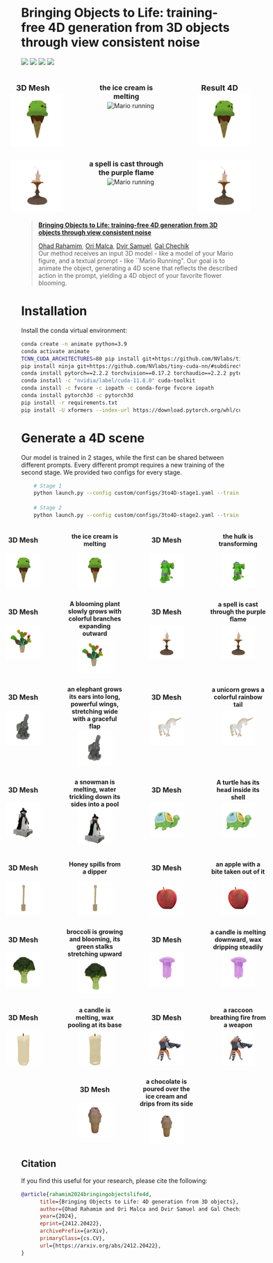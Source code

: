 # Bringing Objects to Life: training-free 4D generation from 3D objects through view consistent noise
<a href="https://three24d.github.io/three24d/"><img src="https://img.shields.io/badge/🌐%20Project-Website-blue"></a>
<a href="https://arxiv.org/abs/2412.20422"><img src="https://img.shields.io/badge/arXiv-2412.20422-b31b1b.svg?logo=arXiv"></a>
<a href="https://huggingface.co/papers/2412.20422"><img src="https://img.shields.io/badge/🤗-Hugging%20Face-orange.svg"></a>
<a href="https://www.apache.org/licenses/LICENSE-2.0.txt"><img src="https://img.shields.io/badge/License-Apache-yellow"></a>
<!-- Official implementation. -->
<br>
<div style="display: flex; justify-content: center; flex-wrap: nowrap; gap: 5px; margin-bottom: 15px;">
    <div style="text-align: center; margin: 5px; min-width: 200px;">
        <h3 style="font-size: 18px; margin: 3px 0; width: 180px; white-space: normal;">3D Mesh</h3>
        <img src="gifs/icecream-melt-static.gif" alt="icecream static" style="max-width: 120px; height: auto;">
    </div>
    <div style="text-align: center; margin: 5px; min-width: 200px;">
        <h3 style="font-size: 16px; margin: 3px 0; width: 180px; white-space: normal;">the ice cream is melting</h3>
        <img src="gifs/arrow.gif" alt="Mario running" style="max-width: 120px; height: auto;">
    </div>
    <div style="text-align: center; margin: 5px; min-width: 200px;">
        <h3 style="font-size: 18px; margin: 3px 0; width: 180px; white-space: normal;">Result 4D</h3>
        <img src="gifs/icecream-melt.gif" alt="icecream melt" style="max-width: 120px; height: auto;">
    </div>
</div>

<div style="display: flex; justify-content: center; flex-wrap: nowrap; gap: 5px;">
    <div style="text-align: center; margin: 5px; min-width: 200px;">
        <h3 style="font-size: 18px; margin: 3px 0; width: 180px; white-space: normal;"></h3>
        <img src="gifs/candle_spell_2-static.gif" alt="candle static" style="max-width: 120px; height: auto;">
    </div>
    <div style="text-align: center; margin: 5px; min-width: 200px;">
        <h3 style="font-size: 16px; margin: 3px 0; width: 180px; white-space: normal;">a spell is cast through the purple flame</h3>
        <img src="gifs/arrow.gif" alt="Mario running" style="max-width: 120px; height: auto;">
    </div>
    <div style="text-align: center; margin: 5px; min-width: 200px;">
        <h3 style="font-size: 18px; margin: 3px 0; width: 180px; white-space: normal;"></h3>
        <img src="gifs/candle_spell_2.gif" alt="candle spell" style="max-width: 120px; height: auto;">
    </div>
</div>

> <a href="https://three24d.github.io/three24d/">**Bringing Objects to Life: training-free 4D generation from 3D objects through view consistent noise**</a>
>
> <a href="https://ohadrahamim.github.io/">Ohad Rahamim</a>,
> <a href="https://github.com/Orimalca">Ori Malca</a>,
> <a href="https://chechiklab.biu.ac.il/~dvirsamuel/">Dvir Samuel</a>,
> <a href="https://chechiklab.biu.ac.il/~gal/">Gal Chechik</a>
> <br>
> Our method receives an input 3D model - like a model of your Mario figure, and a textual prompt - like ``Mario Running". Our goal is to animate the object, generating a 4D scene that reflects the described action in the prompt, yielding a 4D object of your favorite flower blooming. 
</p>

# Installation
Install the conda virtual environment:
```bash
conda create -n animate python=3.9
conda activate animate
TCNN_CUDA_ARCHITECTURES=80 pip install git+https://github.com/NVlabs/tiny-cuda-nn/#subdirectory=bindings/torch # for A100
pip install ninja git+https://github.com/NVlabs/tiny-cuda-nn/#subdirectory=bindings/torch
conda install pytorch==2.2.2 torchvision==0.17.2 torchaudio==2.2.2 pytorch-cuda=11.8 -c pytorch -c nvidia
conda install -c "nvidia/label/cuda-11.8.0" cuda-toolkit
conda install -c fvcore -c iopath -c conda-forge fvcore iopath
conda install pytorch3d -c pytorch3d
pip install -r requirements.txt
pip install -U xformers --index-url https://download.pytorch.org/whl/cu118
```

# Generate a 4D scene
Our model is trained in 2 stages, while the first can be shared between different prompts.
Every different prompt requires a new training of the second stage.
We provided two configs for every stage.

```sh
    # Stage 1
    python launch.py --config custom/configs/3to4D-stage1.yaml --train --gpu 1 exp_root_dir=outputs seed=0 data.image.object_path=\path\to\your\mesh.obj system.prompt_processor.prompt="your desiered action"
    
    # Stage 2
    python launch.py --config custom/configs/3to4D-stage2.yaml --train --gpu 1 exp_root_dir=outputs seed=0 data.image.object_path=\path\to\your\mesh.obj system.prompt_processor.obj_token_clip_idx=\the\word\location\in\the\prompt system.prompt_processor.prompt="your desiered action"
```

<div style="display: flex; justify-content: center; flex-wrap: nowrap; gap: 5px; margin-bottom: 15px;">
    <div style="text-align: center; margin: 5px; min-width: 150px; display: flex; flex-direction: column; align-items: center;">
        <div style="min-height: 60px; display: flex; align-items: center; justify-content: center;">
            <h3 style="font-size: 16px; margin: 3px 0; width: 130px; white-space: normal;">3D Mesh</h3>
        </div>
        <img src="gifs/icecream-melt-static.gif" alt="icecream static" style="max-width: 80px; height: auto;">
    </div>
    <div style="text-align: center; margin: 5px; min-width: 150px; display: flex; flex-direction: column; align-items: center;">
        <div style="min-height: 60px; display: flex; align-items: center; justify-content: center;">
            <h3 style="font-size: 14px; margin: 3px 0; width: 130px; white-space: normal;">the ice cream is melting</h3>
        </div>
        <img src="gifs/icecream-melt.gif" alt="icecream melt" style="max-width: 80px; height: auto;">
    </div>
    <div style="text-align: center; margin: 5px; min-width: 150px; display: flex; flex-direction: column; align-items: center;">
        <div style="min-height: 60px; display: flex; align-items: center; justify-content: center;">
            <h3 style="font-size: 16px; margin: 3px 0; width: 130px; white-space: normal;">3D Mesh</h3>
        </div>
        <img src="gifs/hulk-transform-static.gif" alt="Hulk static" style="max-width: 80px; height: auto;">
    </div>
    <div style="text-align: center; margin: 5px; min-width: 150px; display: flex; flex-direction: column; align-items: center;">
        <div style="min-height: 60px; display: flex; align-items: center; justify-content: center;">
            <h3 style="font-size: 14px; margin: 3px 0; width: 130px; white-space: normal;">the hulk is transforming</h3>
        </div>
        <img src="gifs/hulk-transform.gif" alt="Hulk transforming" style="max-width: 80px; height: auto;">
    </div>
</div>

<div style="display: flex; justify-content: center; flex-wrap: nowrap; gap: 5px; margin-bottom: 15px;">
    <div style="text-align: center; margin: 5px; min-width: 150px; display: flex; flex-direction: column; align-items: center;">
        <div style="min-height: 60px; display: flex; align-items: center; justify-content: center;">
            <h3 style="font-size: 16px; margin: 3px 0; width: 130px; white-space: normal;">3D Mesh</h3>
        </div>
        <img src="gifs/plant-bloom-static.gif" alt="Plant static" style="max-width: 80px; height: auto;">
    </div>
    <div style="text-align: center; margin: 5px; min-width: 150px; display: flex; flex-direction: column; align-items: center;">
        <div style="min-height: 60px; display: flex; align-items: center; justify-content: center;">
            <h3 style="font-size: 14px; margin: 3px 0; width: 130px; white-space: normal;">A blooming plant slowly grows with colorful branches expanding outward</h3>
        </div>
        <img src="gifs/plant-bloom.gif" alt="Plant blooming" style="max-width: 80px; height: auto;">
    </div>
    <div style="text-align: center; margin: 5px; min-width: 150px; display: flex; flex-direction: column; align-items: center;">
        <div style="min-height: 60px; display: flex; align-items: center; justify-content: center;">
            <h3 style="font-size: 16px; margin: 3px 0; width: 130px; white-space: normal;">3D Mesh</h3>
        </div>
        <img src="gifs/candle_spell_2-static.gif" alt="candle static" style="max-width: 80px; height: auto;">
    </div>
    <div style="text-align: center; margin: 5px; min-width: 150px; display: flex; flex-direction: column; align-items: center;">
        <div style="min-height: 60px; display: flex; align-items: center; justify-content: center;">
            <h3 style="font-size: 14px; margin: 3px 0; width: 130px; white-space: normal;">a spell is cast through the purple flame</h3>
        </div>
        <img src="gifs/candle_spell_2.gif" alt="candle spell" style="max-width: 80px; height: auto;">
    </div>
</div>

<div style="display: flex; justify-content: center; flex-wrap: nowrap; gap: 5px; margin-bottom: 15px;">
    <div style="text-align: center; margin: 5px; min-width: 150px; display: flex; flex-direction: column; align-items: center;">
        <div style="min-height: 60px; display: flex; align-items: center; justify-content: center;">
            <h3 style="font-size: 16px; margin: 3px 0; width: 130px; white-space: normal;">3D Mesh</h3>
        </div>
        <img src="gifs/elephant-wings-static.gif" alt="Elephant wings static" style="max-width: 80px; height: auto;">
    </div>
    <div style="text-align: center; margin: 5px; min-width: 150px; display: flex; flex-direction: column; align-items: center;">
        <div style="min-height: 60px; display: flex; align-items: center; justify-content: center;">
            <h3 style="font-size: 14px; margin: 3px 0; width: 130px; white-space: normal;">an elephant grows its ears into long, powerful wings, stretching wide with a graceful flap</h3>
        </div>
        <img src="gifs/elephant-wings.gif" alt="Elephant wings flap" style="max-width: 80px; height: auto;">
    </div>
    <div style="text-align: center; margin: 5px; min-width: 150px; display: flex; flex-direction: column; align-items: center;">
        <div style="min-height: 60px; display: flex; align-items: center; justify-content: center;">
            <h3 style="font-size: 16px; margin: 3px 0; width: 130px; white-space: normal;">3D Mesh</h3>
        </div>
        <img src="gifs/unicorn-rainbow-static.gif" alt="Unicorn rainbow static" style="max-width: 80px; height: auto;">
    </div>
    <div style="text-align: center; margin: 5px; min-width: 150px; display: flex; flex-direction: column; align-items: center;">
        <div style="min-height: 60px; display: flex; align-items: center; justify-content: center;">
            <h3 style="font-size: 14px; margin: 3px 0; width: 130px; white-space: normal;">a unicorn grows a colorful rainbow tail</h3>
        </div>
        <img src="gifs/unicorn-rainbow.gif" alt="Unicorn rainbow tail" style="max-width: 80px; height: auto;">
    </div>
</div>

<div style="display: flex; justify-content: center; flex-wrap: nowrap; gap: 5px; margin-bottom: 15px;">
    <div style="text-align: center; margin: 5px; min-width: 150px; display: flex; flex-direction: column; align-items: center;">
        <div style="min-height: 60px; display: flex; align-items: center; justify-content: center;">
            <h3 style="font-size: 16px; margin: 3px 0; width: 130px; white-space: normal;">3D Mesh</h3>
        </div>
        <img src="gifs/snowman-melt-static.gif" alt="Snowman static" style="max-width: 80px; height: auto;">
    </div>
    <div style="text-align: center; margin: 5px; min-width: 150px; display: flex; flex-direction: column; align-items: center;">
        <div style="min-height: 60px; display: flex; align-items: center; justify-content: center;">
            <h3 style="font-size: 14px; margin: 3px 0; width: 130px; white-space: normal;">a snowman is melting, water trickling down its sides into a pool</h3>
        </div>
        <img src="gifs/snowman-melt.gif" alt="Snowman melting" style="max-width: 80px; height: auto;">
    </div>
    <div style="text-align: center; margin: 5px; min-width: 150px; display: flex; flex-direction: column; align-items: center;">
        <div style="min-height: 60px; display: flex; align-items: center; justify-content: center;">
            <h3 style="font-size: 16px; margin: 3px 0; width: 130px; white-space: normal;">3D Mesh</h3>
        </div>
        <img src="gifs/turtle-head-static.gif" alt="Turtle static" style="max-width: 80px; height: auto;">
    </div>
    <div style="text-align: center; margin: 5px; min-width: 150px; display: flex; flex-direction: column; align-items: center;">
        <div style="min-height: 60px; display: flex; align-items: center; justify-content: center;">
            <h3 style="font-size: 14px; margin: 3px 0; width: 130px; white-space: normal;">A turtle has its head inside its shell</h3>
        </div>
        <img src="gifs/turtle-head.gif" alt="Turtle head inside" style="max-width: 80px; height: auto;">
    </div>
</div>

<div style="display: flex; justify-content: center; flex-wrap: nowrap; gap: 5px; margin-bottom: 15px;">
    <div style="text-align: center; margin: 5px; min-width: 150px; display: flex; flex-direction: column; align-items: center;">
        <div style="min-height: 60px; display: flex; align-items: center; justify-content: center;">
            <h3 style="font-size: 16px; margin: 3px 0; width: 130px; white-space: normal;">3D Mesh</h3>
        </div>
        <img src="gifs/honey-dipper-static.gif" alt="Honey dipper static" style="max-width: 80px; height: auto;">
    </div>
    <div style="text-align: center; margin: 5px; min-width: 150px; display: flex; flex-direction: column; align-items: center;">
        <div style="min-height: 60px; display: flex; align-items: center; justify-content: center;">
            <h3 style="font-size: 14px; margin: 3px 0; width: 130px; white-space: normal;">Honey spills from a dipper</h3>
        </div>
        <img src="gifs/honey-dipper.gif" alt="Honey spilling" style="max-width: 80px; height: auto;">
    </div>
    <div style="text-align: center; margin: 5px; min-width: 150px; display: flex; flex-direction: column; align-items: center;">
        <div style="min-height: 60px; display: flex; align-items: center; justify-content: center;">
            <h3 style="font-size: 16px; margin: 3px 0; width: 130px; white-space: normal;">3D Mesh</h3>
        </div>
        <img src="gifs/apple-bite-static.gif" alt="Apple static" style="max-width: 80px; height: auto;">
    </div>
    <div style="text-align: center; margin: 5px; min-width: 150px; display: flex; flex-direction: column; align-items: center;">
        <div style="min-height: 60px; display: flex; align-items: center; justify-content: center;">
            <h3 style="font-size: 14px; margin: 3px 0; width: 130px; white-space: normal;">an apple with a bite taken out of it</h3>
        </div>
        <img src="gifs/apple-bite.gif" alt="Apple bite" style="max-width: 80px; height: auto;">
    </div>
</div>

<div style="display: flex; justify-content: center; flex-wrap: nowrap; gap: 5px; margin-bottom: 15px;">
    <div style="text-align: center; margin: 5px; min-width: 150px; display: flex; flex-direction: column; align-items: center;">
        <div style="min-height: 60px; display: flex; align-items: center; justify-content: center;">
            <h3 style="font-size: 16px; margin: 3px 0; width: 130px; white-space: normal;">3D Mesh</h3>
        </div>
        <img src="gifs/broccoli-grow-static.gif" alt="Broccoli static" style="max-width: 80px; height: auto;">
    </div>
    <div style="text-align: center; margin: 5px; min-width: 150px; display: flex; flex-direction: column; align-items: center;">
        <div style="min-height: 60px; display: flex; align-items: center; justify-content: center;">
            <h3 style="font-size: 14px; margin: 3px 0; width: 130px; white-space: normal;">broccoli is growing and blooming, its green stalks stretching upward</h3>
        </div>
        <img src="gifs/broccoli-grow.gif" alt="Broccoli growing" style="max-width: 80px; height: auto;">
    </div>
    <div style="text-align: center; margin: 5px; min-width: 150px; display: flex; flex-direction: column; align-items: center;">
        <div style="min-height: 60px; display: flex; align-items: center; justify-content: center;">
            <h3 style="font-size: 16px; margin: 3px 0; width: 130px; white-space: normal;">3D Mesh</h3>
        </div>
        <img src="gifs/candle-down-melt-static.gif" alt="Candle down melt static" style="max-width: 80px; height: auto;">
    </div>
    <div style="text-align: center; margin: 5px; min-width: 150px; display: flex; flex-direction: column; align-items: center;">
        <div style="min-height: 60px; display: flex; align-items: center; justify-content: center;">
            <h3 style="font-size: 14px; margin: 3px 0; width: 130px; white-space: normal;">a candle is melting downward, wax dripping steadily</h3>
        </div>
        <img src="gifs/candle-down-melt.gif" alt="Candle down melting" style="max-width: 80px; height: auto;">
    </div>
</div>

<div style="display: flex; justify-content: center; flex-wrap: nowrap; gap: 5px; margin-bottom: 15px;">
    <div style="text-align: center; margin: 5px; min-width: 150px; display: flex; flex-direction: column; align-items: center;">
        <div style="min-height: 60px; display: flex; align-items: center; justify-content: center;">
            <h3 style="font-size: 16px; margin: 3px 0; width: 130px; white-space: normal;">3D Mesh</h3>
        </div>
        <img src="gifs/candle-melt-static.gif" alt="Candle melt static" style="max-width: 80px; height: auto;">
    </div>
    <div style="text-align: center; margin: 5px; min-width: 150px; display: flex; flex-direction: column; align-items: center;">
        <div style="min-height: 60px; display: flex; align-items: center; justify-content: center;">
            <h3 style="font-size: 14px; margin: 3px 0; width: 130px; white-space: normal;">a candle is melting, wax pooling at its base</h3>
        </div>
        <img src="gifs/candle-melt.gif" alt="Candle melting" style="max-width: 80px; height: auto;">
    </div>
    <div style="text-align: center; margin: 5px; min-width: 150px; display: flex; flex-direction: column; align-items: center;">
        <div style="min-height: 60px; display: flex; align-items: center; justify-content: center;">
            <h3 style="font-size: 16px; margin: 3px 0; width: 130px; white-space: normal;">3D Mesh</h3>
        </div>
        <img src="gifs/raccoon-fire-static.gif" alt="Raccoon fire static" style="max-width: 80px; height: auto;">
    </div>
    <div style="text-align: center; margin: 5px; min-width: 150px; display: flex; flex-direction: column; align-items: center;">
        <div style="min-height: 60px; display: flex; align-items: center; justify-content: center;">
            <h3 style="font-size: 14px; margin: 3px 0; width: 130px; white-space: normal;">a raccoon breathing fire from a weapon</h3>
        </div>
        <img src="gifs/raccoon-fire.gif" alt="Raccoon fire breathing" style="max-width: 80px; height: auto;">
    </div>
</div>

<div style="display: flex; justify-content: center; flex-wrap: nowrap; gap: 5px; margin-bottom: 15px;">
    <div style="text-align: center; margin: 5px; min-width: 150px; display: flex; flex-direction: column; align-items: center;">
        <div style="min-height: 60px; display: flex; align-items: center; justify-content: center;">
            <h3 style="font-size: 16px; margin: 3px 0; width: 130px; white-space: normal;">3D Mesh</h3>
        </div>
        <img src="gifs/icecream-chocholate-static.gif" alt="Ice cream chocolate static" style="max-width: 80px; height: auto;">
    </div>
    <div style="text-align: center; margin: 5px; min-width: 150px; display: flex; flex-direction: column; align-items: center;">
        <div style="min-height: 60px; display: flex; align-items: center; justify-content: center;">
            <h3 style="font-size: 14px; margin: 3px 0; width: 130px; white-space: normal;">a chocolate is poured over the ice cream and drips from its side</h3>
        </div>
        <img src="gifs/icecream-chocholate.gif" alt="Ice cream chocolate dripping" style="max-width: 80px; height: auto;">
    </div>
</div>

## Citation
If you find this useful for your research, please cite the following:
```bibtex
@article{rahamim2024bringingobjectslife4d,
      title={Bringing Objects to Life: 4D generation from 3D objects}, 
      author={Ohad Rahamim and Ori Malca and Dvir Samuel and Gal Chechik},
      year={2024},
      eprint={2412.20422},
      archivePrefix={arXiv},
      primaryClass={cs.CV},
      url={https://arxiv.org/abs/2412.20422}, 
}
```
